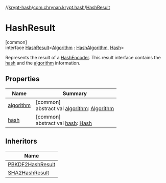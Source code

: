 //[krypt-hash](../../../index.md)/[com.chrynan.krypt.hash](../index.md)/[HashResult](index.md)

# HashResult

[common]\
interface [HashResult](index.md)&lt;[Algorithm](index.md) : [HashAlgorithm](../-hash-algorithm/index.md), [Hash](index.md)&gt;

Represents the result of a [HashEncoder](../-hash-encoder/index.md). This result interface contains the [hash](hash.md) and the [algorithm](algorithm.md) information.

## Properties

| Name | Summary |
|---|---|
| [algorithm](algorithm.md) | [common]<br>abstract val [algorithm](algorithm.md): [Algorithm](index.md) |
| [hash](hash.md) | [common]<br>abstract val [hash](hash.md): [Hash](index.md) |

## Inheritors

| Name |
|---|
| [PBKDF2HashResult](../../com.chrynan.krypt.hash.pbkdf/-p-b-k-d-f2-hash-result/index.md) |
| [SHA2HashResult](../../com.chrynan.krypt.hash.sha/-s-h-a2-hash-result/index.md) |
